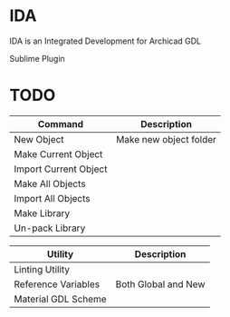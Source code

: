# IDA

IDA is an Integrated Development for Archicad GDL

Sublime Plugin

# TODO

|Command |Description |
|----|---|
|New Object |Make new object folder |
|Make Current Object ||
|Import Current Object ||
|Make All Objects ||
|Import All Objects ||
|Make Library ||
|Un-pack Library ||

|Utility |Description |
|----|---|
|Linting Utility ||
|Reference Variables | Both Global and New|
|Material GDL Scheme||

